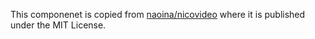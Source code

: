 This componenet is copied from [naoina/nicovideo](https://github.com/naoina/nicovideo) where it is published under the MIT License.